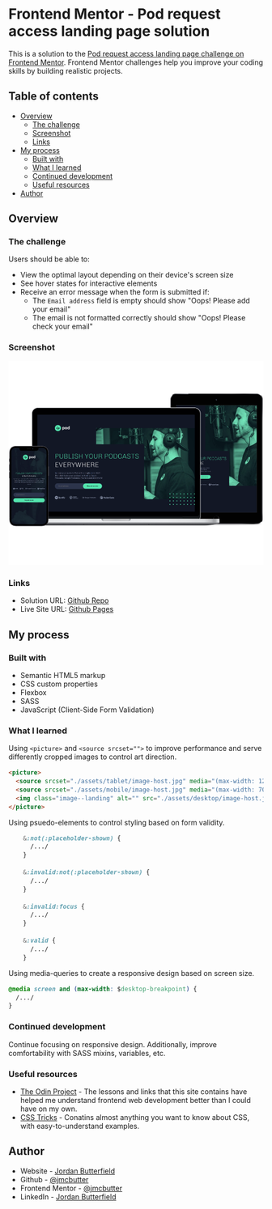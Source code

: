 # Frontend Mentor - Pod request access landing page solution

This is a solution to the [Pod request access landing page challenge on Frontend Mentor](https://www.frontendmentor.io/challenges/pod-request-access-landing-page-eyTmdkLSG). Frontend Mentor challenges help you improve your coding skills by building realistic projects. 

## Table of contents

- [Overview](#overview)
  - [The challenge](#the-challenge)
  - [Screenshot](#screenshot)
  - [Links](#links)
- [My process](#my-process)
  - [Built with](#built-with)
  - [What I learned](#what-i-learned)
  - [Continued development](#continued-development)
  - [Useful resources](#useful-resources)
- [Author](#author)

## Overview

### The challenge

Users should be able to:

- View the optimal layout depending on their device's screen size
- See hover states for interactive elements
- Receive an error message when the form is submitted if:
  - The `Email address` field is empty should show "Oops! Please add your email"
  - The email is not formatted correctly should show "Oops! Please check your email"

### Screenshot

![device frame screenshots](./deviceframes-transparent.png)

### Links

- Solution URL: [Github Repo](https://https://github.com/jmcbutter/landing-page)
- Live Site URL: [Github Pages](https://jmcbutter.github.io/landing-page/dist/index.html)

## My process

### Built with

- Semantic HTML5 markup
- CSS custom properties
- Flexbox
- SASS
- JavaScript (Client-Side Form Validation)

### What I learned

Using `<picture>` and `<source srcset="">` to improve performance and serve differently cropped images to control art direction.

```html
<picture>
  <source srcset="./assets/tablet/image-host.jpg" media="(max-width: 1200px)">
  <source srcset="./assets/mobile/image-host.jpg" media="(max-width: 700px)">
  <img class="image--landing" alt="" src="./assets/desktop/image-host.jpg">
</picture>
```
Using psuedo-elements to control styling based on form validity.
```css
    &:not(:placeholder-shown) {
      /.../
    }

    &:invalid:not(:placeholder-shown) {
      /.../
    }

    &:invalid:focus {
      /.../
    }

    &:valid {
      /.../
    }
```

Using media-queries to create a responsive design based on screen size.

```css
@media screen and (max-width: $desktop-breakpoint) {
  /.../
}
```

### Continued development

Continue focusing on responsive design. Additionally, improve comfortability
with SASS mixins, variables, etc.

### Useful resources

- [The Odin Project](https://www.theodinproject.com/) - The lessons and links that
this site contains have helped me understand frontend web development
better than I could have on my own.
- [CSS Tricks](https://css-tricks.com/) - Conatins almost anything you want to know
about CSS, with easy-to-understand examples.

## Author

- Website - [Jordan Butterfield](https://jmbutterfield.com)
- Github - [@jmcbutter](https://github.com/jmcbutter)
- Frontend Mentor - [@jmcbutter](https://www.frontendmentor.io/profile/jmcbutter)
- LinkedIn - [Jordan Butterfield](https://www.linkedin.com/in/jordan-butterfield-933274a9/)
